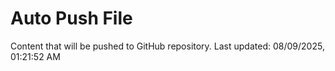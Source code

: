 # Auto Push File

Content that will be pushed to GitHub repository.
Last updated: 08/09/2025, 01:21:52 AM